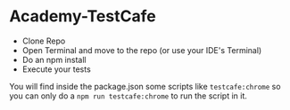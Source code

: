 # Academy-TestCafe

- Clone Repo
- Open Terminal and move to the repo (or use your IDE's Terminal)
- Do an npm install
- Execute your tests

You will find inside the package.json some scripts like `testcafe:chrome` so you can only do a `npm run testcafe:chrome` to run the script in it.
